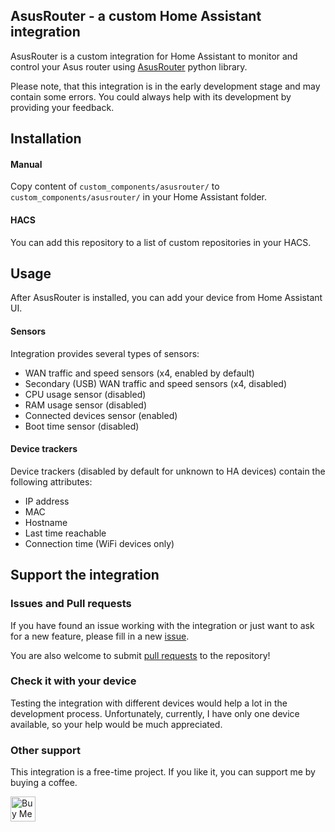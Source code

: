 ## AsusRouter - a custom Home Assistant integration

AsusRouter is a custom integration for Home Assistant to monitor and control your Asus router using [AsusRouter](https://github.com/Vaskivskyi/asusrouter) python library.

Please note, that this integration is in the early development stage and may contain some errors. You could always help with its development by providing your feedback.


## Installation

#### Manual

Copy content of `custom_components/asusrouter/` to `custom_components/asusrouter/` in your Home Assistant folder.

#### HACS

You can add this repository to a list of custom repositories in your HACS.


## Usage

After AsusRouter is installed, you can add your device from Home Assistant UI. 

#### Sensors

Integration provides several types of sensors:
- WAN traffic and speed sensors (x4, enabled by default)
- Secondary (USB) WAN traffic and speed sensors (x4, disabled)
- CPU usage sensor (disabled)
- RAM usage sensor (disabled)
- Connected devices sensor (enabled)
- Boot time sensor (disabled)

#### Device trackers

Device trackers (disabled by default for unknown to HA devices) contain the following attributes:
- IP address
- MAC
- Hostname
- Last time reachable
- Connection time (WiFi devices only)

## Support the integration

### Issues and Pull requests

If you have found an issue working with the integration or just want to ask for a new feature, please fill in a new [issue](https://github.com/Vaskivskyi/ha-asusrouter/issues).

You are also welcome to submit [pull requests](https://github.com/Vaskivskyi/ha-asusrouter/pulls) to the repository!

### Check it with your device

Testing the integration with different devices would help a lot in the development process. Unfortunately, currently, I have only one device available, so your help would be much appreciated.

### Other support

This integration is a free-time project. If you like it, you can support me by buying a coffee.

<a href="https://www.buymeacoffee.com/vaskivskyi" target="_blank"><img src="https://cdn.buymeacoffee.com/buttons/v2/default-blue.png" alt="Buy Me A Coffee" style="height: 40px !important;"></a>

